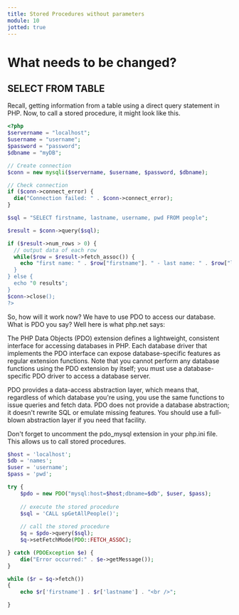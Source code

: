 ```yaml
---
title: Stored Procedures without parameters
module: 10
jotted: true
---
```


# What needs to be changed?

## SELECT FROM TABLE

Recall, getting information from a table using a direct query statement in PHP. Now, to call a stored procedure, it might look like this.

```php
<?php
$servername = "localhost";
$username = "username";
$password = "password";
$dbname = "myDB";

// Create connection
$conn = new mysqli($servername, $username, $password, $dbname);

// Check connection
if ($conn->connect_error) {
  die("Connection failed: " . $conn->connect_error);
}

$sql = "SELECT firstname, lastname, username, pwd FROM people";

$result = $conn->query($sql);

if ($result->num_rows > 0) {
  // output data of each row
  while($row = $result->fetch_assoc()) {
    echo "first name: " . $row["firstname"]. " - last name: " . $row["lastname"]. " - username: " . $row["username"]. " - pwd: " . $row["pwd"]. " -  "<br>"
  }
} else {
  echo "0 results";
}
$conn->close();
?>

```

So, how will it work now?  We have to use PDO to access our database.  What is PDO you say? Well here is what php.net says:

The PHP Data Objects (PDO) extension defines a lightweight, consistent interface for accessing databases in PHP. Each database driver that implements the PDO interface can expose database-specific features as regular extension functions. Note that you cannot perform any database functions using the PDO extension by itself; you must use a database-specific PDO driver to access a database server.

PDO provides a data-access abstraction layer, which means that, regardless of which database you're using, you use the same functions to issue queries and fetch data. PDO does not provide a database abstraction; it doesn't rewrite SQL or emulate missing features. You should use a full-blown abstraction layer if you need that facility.

Don't forget to uncomment the pdo_mysql extension in your php.ini file.  This allows us to call stored procedures. 

```php
$host = 'localhost'; 
$db = 'names';
$user = 'username';
$pass = 'pwd';

try {
    $pdo = new PDO("mysql:host=$host;dbname=$db", $user, $pass);
    
    // execute the stored procedure
    $sql = 'CALL spGetAllPeople()';
    
    // call the stored procedure
    $q = $pdo->query($sql);
    $q->setFetchMode(PDO::FETCH_ASSOC);

} catch (PDOException $e) {
    die("Error occurred:" . $e->getMessage());
}

while ($r = $q->fetch())
{
    echo $r['firstname'] . $r['lastname'] . "<br />";

}

```


